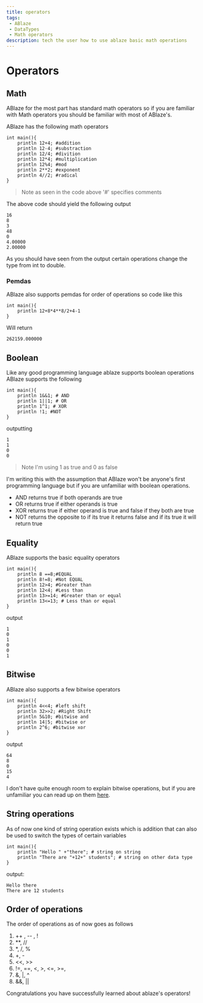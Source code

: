 ```yaml
---
title: operators 
tags: 
 - ABlaze 
 - DataTypes
 - Math operators
description: tech the user how to use ablaze basic math operations
---
```



# Operators

## Math 
ABlaze for the most part has standard math operators so if you are familiar with Math operators you should be familiar with most of ABlaze's.

ABlaze has the following math operators

```
int main(){
    println 12+4; #addition
    println 12-4; #substraction
    println 12/4; #divition
    println 12*4; #multiplication
    println 12%4; #mod
    println 2**2; #exponent
    println 4//2; #radical
}
```
>Note as seen in the code above '#' specifies comments

The above code should yield the following output
```
16
8
3
48
0
4.00000
2.00000
```
As you should have seen from the output certain operations change the type from int to double.

### Pemdas
ABlaze also supports pemdas for order of operations so code like this
```
int main(){
    println 12+8*4**8/2+4-1
}
```
Will return
```
262159.000000
```

## Boolean
Like any good programming language ablaze supports boolean operations
ABlaze supports the following
```
int main(){
    println 1&&1; # AND
    println 1||1; # OR
    println 1^1; # XOR
    println !1; #NOT
}
```
outputting 
```
1
1
0
0
```
>Note I'm using 1 as true and 0 as false

I'm writing this with the assumption that ABlaze won't be anyone's first programming language but if you are unfamiliar with boolean operations.

* AND returns true if both operands are true
* OR returns true if either operands is true
* XOR returns true if either operand is true and false if they both are true
* NOT returns the opposite to if its true it returns false and if its true it will return true

## Equality 
ABlaze supports the basic equality operators
```
int main(){
    println 8 ==8;#EQUAL
    println 8!=8; #Not EQUAL
    println 12>4; #Greater than
    println 12<4; #Less than
    println 13>=14; #Greater than or equal
    println 13<=13; # Less than or equal
}
```
output
```
1
0
1
0
0
1
```
## Bitwise 
ABlaze also supports a few bitwise operators 
```
int main(){
    println 4<<4; #left shift
    println 32>>2; #Right Shift
    println 5&10; #bitwise and
    println 14|5; #bitwise or
    println 2^6; #bitwise xor
}
```
output
```
64
8
0
15
4
```
I don't have quite enough room to explain bitwise operations, but if you are unfamiliar you can read up on them [here](https://en.wikipedia.org/wiki/Bitwise_operation).


## String operations
As of now one kind of string operation exists which is addition that can also be used to switch the types of certain variables
```
int main(){
    println "Hello " +"there"; # string on string
    println "There are "+12+" students"; # string on other data type
}
```
output:
```
Hello there
There are 12 students
```

## Order of operations
The order of operations as of now goes as follows

1. ++ , -- , !
2. **, //
3. *, /, %
4. +, -
5. <<, >>
6. !=, ==, <, >, <=, >=, 
7. &, |, ^
8. &&, ||

Congratulations you have successfully learned about ablaze's operators!